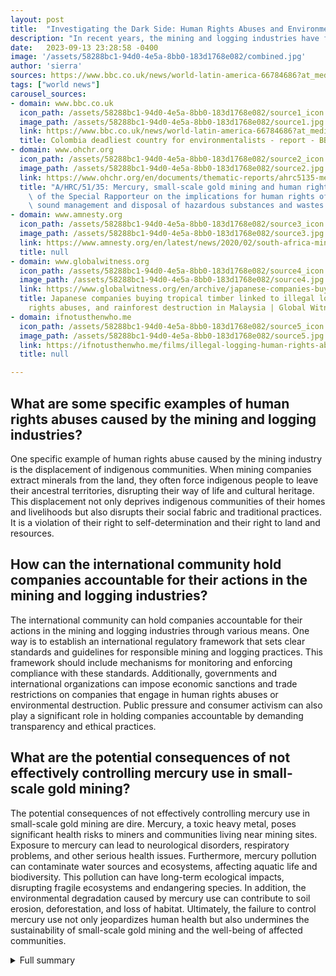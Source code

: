 ```yaml
---
layout: post
title:  "Investigating the Dark Side: Human Rights Abuses and Environmental Destruction in the Mining and Logging Industries"
description: "In recent years, the mining and logging industries have faced severe criticism for their involvement in human rights abuses and environmental devastation. Foreign-owned companies and inadequate regulation have perpetuated a cycle of abuse, prioritizing profit over the rights of local communities and the preservation of natural resources. This investigative report delves into the negative impacts of gold mining, the detrimental effects of the logging industry, the role of UK, EU, and US companies in human rights abuses, and the urgent need for accountability and action."
date:   2023-09-13 23:28:58 -0400
image: '/assets/58288bc1-94d0-4e5a-8bb0-183d1768e082/combined.jpg'
author: 'sierra'
sources: https://www.bbc.co.uk/news/world-latin-america-66784686?at_medium=RSS&at_campaign=KARANGA https://www.amnesty.org/en/latest/news/2020/02/south-africa-mining-gathering-must-confront-human-rights-violations/ https://www.ohchr.org/en/documents/thematic-reports/ahrc5135-mercury-small-scale-gold-mining-and-human-rights-report-special https://www.globalwitness.org/en/archive/japanese-companies-buying-tropical-timber-linked-illegal-logging-human-rights-abuses-and/ https://ifnotusthenwho.me/films/illegal-logging-human-rights-abuses/
tags: ["world news"]
carousel_sources:
- domain: www.bbc.co.uk
  icon_path: /assets/58288bc1-94d0-4e5a-8bb0-183d1768e082/source1_icon.jpg
  image_path: /assets/58288bc1-94d0-4e5a-8bb0-183d1768e082/source1.jpg
  link: https://www.bbc.co.uk/news/world-latin-america-66784686?at_medium=RSS&at_campaign=KARANGA
  title: Colombia deadliest country for environmentalists - report - BBC News
- domain: www.ohchr.org
  icon_path: /assets/58288bc1-94d0-4e5a-8bb0-183d1768e082/source2_icon.jpg
  image_path: /assets/58288bc1-94d0-4e5a-8bb0-183d1768e082/source2.jpg
  link: https://www.ohchr.org/en/documents/thematic-reports/ahrc5135-mercury-small-scale-gold-mining-and-human-rights-report-special
  title: "A/HRC/51/35: Mercury, small-scale gold mining and human rights \u2013 Report\
    \ of the Special Rapporteur on the implications for human rights of the environmentally\
    \ sound management and disposal of hazardous substances and wastes | OHCHR"
- domain: www.amnesty.org
  icon_path: /assets/58288bc1-94d0-4e5a-8bb0-183d1768e082/source3_icon.jpg
  image_path: /assets/58288bc1-94d0-4e5a-8bb0-183d1768e082/source3.jpg
  link: https://www.amnesty.org/en/latest/news/2020/02/south-africa-mining-gathering-must-confront-human-rights-violations/
  title: null
- domain: www.globalwitness.org
  icon_path: /assets/58288bc1-94d0-4e5a-8bb0-183d1768e082/source4_icon.jpg
  image_path: /assets/58288bc1-94d0-4e5a-8bb0-183d1768e082/source4.jpg
  link: https://www.globalwitness.org/en/archive/japanese-companies-buying-tropical-timber-linked-illegal-logging-human-rights-abuses-and/
  title: Japanese companies buying tropical timber linked to illegal logging, human
    rights abuses, and rainforest destruction in Malaysia | Global Witness
- domain: ifnotusthenwho.me
  icon_path: /assets/58288bc1-94d0-4e5a-8bb0-183d1768e082/source5_icon.jpg
  image_path: /assets/58288bc1-94d0-4e5a-8bb0-183d1768e082/source5.jpg
  link: https://ifnotusthenwho.me/films/illegal-logging-human-rights-abuses/
  title: null

---
```


## What are some specific examples of human rights abuses caused by the mining and logging industries?
One specific example of human rights abuse caused by the mining industry is the displacement of indigenous communities. When mining companies extract minerals from the land, they often force indigenous people to leave their ancestral territories, disrupting their way of life and cultural heritage. This displacement not only deprives indigenous communities of their homes and livelihoods but also disrupts their social fabric and traditional practices. It is a violation of their right to self-determination and their right to land and resources.

## How can the international community hold companies accountable for their actions in the mining and logging industries?
The international community can hold companies accountable for their actions in the mining and logging industries through various means. One way is to establish an international regulatory framework that sets clear standards and guidelines for responsible mining and logging practices. This framework should include mechanisms for monitoring and enforcing compliance with these standards. Additionally, governments and international organizations can impose economic sanctions and trade restrictions on companies that engage in human rights abuses or environmental destruction. Public pressure and consumer activism can also play a significant role in holding companies accountable by demanding transparency and ethical practices.

## What are the potential consequences of not effectively controlling mercury use in small-scale gold mining?
The potential consequences of not effectively controlling mercury use in small-scale gold mining are dire. Mercury, a toxic heavy metal, poses significant health risks to miners and communities living near mining sites. Exposure to mercury can lead to neurological disorders, respiratory problems, and other serious health issues. Furthermore, mercury pollution can contaminate water sources and ecosystems, affecting aquatic life and biodiversity. This pollution can have long-term ecological impacts, disrupting fragile ecosystems and endangering species. In addition, the environmental degradation caused by mercury use can contribute to soil erosion, deforestation, and loss of habitat. Ultimately, the failure to control mercury use not only jeopardizes human health but also undermines the sustainability of small-scale gold mining and the well-being of affected communities.



<details>
  <summary>Full summary</summary>
<p>I. Introduction</p>
<p>In recent years, the mining and logging industries have come under scrutiny for their involvement in human rights abuses and environmental destruction. These industries, driven by profit and greed, often prioritize their bottom line over the well-being of local communities and the preservation of natural resources.</p>
<p>II. Negative impacts of gold mining</p>
<p>One of the main issues faced by people living in regions rich in mineral resources is the threat posed by gold mining. These individuals, who rely on the land for their livelihoods, face a range of threats including displacement, pollution, and human rights violations. The pursuit of gold extraction by mining companies has resulted in the destruction of ecosystems and the displacement of indigenous communities.</p>
<p>III. Detrimental effects of the logging industry</p>
<p>Similarly, the logging industry has proven to be detrimental to both the environment and local communities. Indigenous people living in rainforest regions, such as Sarawak in Malaysia and the Democratic Republic of Congo, have experienced the devastation caused by foreign-owned logging companies. These companies often disregard the rights of local communities and ignore sustainable logging practices, resulting in deforestation, loss of biodiversity, and violations of indigenous rights.</p>
<p>IV. Role of UK, EU, and US companies in human rights abuses</p>
<p>Amnesty International has highlighted the role of companies based in the UK, EU, and the US in these human rights abuses. These companies, motivated by profit, have been linked to various violations, including forced evictions, child labor, and squalid living conditions. The international community has called for greater accountability and regulation of these companies to prevent future abuses.</p>
<p>V. Inadequate regulation and lack of transparency</p>
<p>In addition to the actions of specific companies, the mining and logging industries as a whole face criticism for their inadequate regulation and lack of transparency. Governments have been ineffective in regulating these industries, allowing companies to operate with impunity. Issues such as pollution, lack of transparency, corruption, and tax evasion have gone unchecked, perpetuating the cycle of abuse.</p>
<p>VI. Call for action and accountability</p>
<p>It is important for stakeholders in the mining and logging industries to confront these human rights abuses and take immediate action. Amnesty International has called for mining companies to address negative human rights impacts and prioritize the well-being of local communities and the environment. The organization has held the Alternative Mining Indaba to highlight injustice and socio-economic rights violations in the industry.</p>
<p>VII. Concerns over mercury use in small-scale gold mining</p>
<p>Furthermore, the role of mercury in small-scale gold mining has been a topic of concern. The Special Rapporteur on the harms and risks of mercury use in small-scale gold mining has highlighted the environmental and health hazards associated with mercury emissions. Mercury, a persistent heavy metal, poses significant risks to human health and the environment. Small-scale gold mining has been identified as the largest emitter of mercury into the environment, resulting in human rights violations and environmental injustices. It is crucial for international arrangements to effectively control mercury use in small-scale gold mining to prevent further harm.</p>
<p>VIII. Japanese timber industry involvement in illegal logging</p>
<p>The Japanese timber industry has also faced criticism for its involvement in illegal logging and human rights violations. Japanese companies, including Sojitz Corporation and Itochu Corporation, have been accused of purchasing timber linked to illegal logging in Sarawak, Malaysia. The timber is falsely labeled as 'legal' under a government-sanctioned certification scheme, causing devastation to rainforests and threatening indigenous communities. Japan, as the largest importer of timber from Sarawak, needs to take measures to prevent complicity in destruction and human rights abuses. The lack of independent verification of legality and the absence of measures to prevent human rights abuses are serious concerns that need to be addressed.</p>
<p>IX. Foreign-owned logging companies in the Democratic Republic of Congo</p>
<p>Similarly, in the Democratic Republic of Congo, foreign-owned logging companies have been wreaking havoc on tropical forests and local communities. These companies, supported by the state, have ignored the rights of local communities and engaged in violence and oppression. The destruction caused by logging has resulted in the arrest, torture, and rape of individuals, as well as the lack of development and infrastructure in affected regions. The Mai-Ndombe region, which was supposed to be a flagship forest protection area, has instead become a site of destruction and exploitation.</p>
<p>X. Conclusion</p>
<p>In conclusion, the mining and logging industries have long been associated with human rights abuses, environmental destruction, and disregard for indigenous rights. The actions of companies based in the UK, EU, and the US have been linked to forced evictions, child labor, and squalid living conditions. It is essential for governments, stakeholders, and international organizations to address these issues and hold companies accountable for their actions. The protection of human rights, the environment, and indigenous communities should be prioritized over profit and greed. Only through concerted efforts can we bring about meaningful change and prevent further harm in these industries.</p>
</details>
